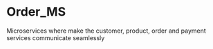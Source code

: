 # Order_MS
Microservices where make the customer, product, order and payment services communicate seamlessly

